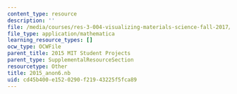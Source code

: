 ```yaml
---
content_type: resource
description: ''
file: /media/courses/res-3-004-visualizing-materials-science-fall-2017/cd45b400e1520290f21943225f5fca89_2015_anon6.nb
file_type: application/mathematica
learning_resource_types: []
ocw_type: OCWFile
parent_title: 2015 MIT Student Projects
parent_type: SupplementalResourceSection
resourcetype: Other
title: 2015_anon6.nb
uid: cd45b400-e152-0290-f219-43225f5fca89
---
```

